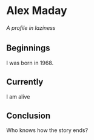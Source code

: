 # Alex Maday

###### A profile in laziness

## Beginnings

I was born in 1968.

## Currently

I am alive

## Conclusion

Who knows how the story ends?
